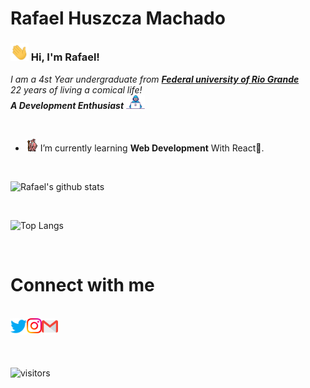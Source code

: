 # Rafael Huszcza Machado&nbsp;


<!-- 
    &nbsp; [![HitCount](http://hits.dwyl.com/SatYu26/SatYu26.svg)](http://hits.dwyl.com/SatYu26/SatYu26) 
-->

### <img src="https://github.com/SatYu26/SatYu26/blob/master/Assets/Hi.gif" width="29px"> Hi, I'm Rafael! 


<p>
  <em>
    I am a 4st Year undergraduate from <a href="https://www.furg.br/"> <b>Federal university of Rio Grande</a></b> <br>
    22 years of living a comical life! <br>
    <b>A Development Enthusiast</b> <img src="https://github.com/SatYu26/SatYu26/blob/master/Assets/Developer.gif" width="30px">
  </em>  
</p>

<br>


- <img alt="GIF" src="https://github.com/SatYu26/SatYu26/blob/master/Assets/gandalf_parrot.gif" width="20vw" /> I’m currently learning **Web Development** With React💪.

<br>


![Rafael's github stats](https://github-readme-stats.vercel.app/api?username=RafaelHuszcza&count_private=true&show_icons=true&theme=radical&include_all_commits=true)

<br>

![Top Langs](https://github-readme-stats.vercel.app/api/top-langs/?username=RafaelHuszcza&theme=radical)

<br>

# Connect with me
<br>
  <a href="https://twitter.com/rafaelhuszcza">
    <img align="left" alt="Rafael Huszcza | Twitter" width="26px" src="https://github.com/SatYu26/SatYu26/blob/master/Assets/Twitter.svg" />
  </a> &nbsp;&nbsp;
  <a href="https://www.instagram.com/rhuszcza/">
    <img align="left" alt="Rafael Huszcza | Instagram" width="24px" src="https://github.com/SatYu26/SatYu26/blob/master/Assets/Instagram.svg" />
  </a> &nbsp;&nbsp;
  <a href="mailto:rafaelhuszcza@gmail.com">
    <img align="left" alt="Rafael huszcza | Gmail" width="26px" src="https://github.com/SatYu26/SatYu26/blob/master/Assets/Gmail.svg" />
  </a>


<br><br>

![visitors](https://visitor-badge.laobi.icu/badge?page_id=RafaelHuszcza)

